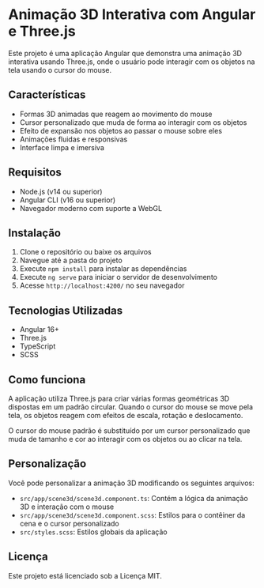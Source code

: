 # Animação 3D Interativa com Angular e Three.js

Este projeto é uma aplicação Angular que demonstra uma animação 3D interativa usando Three.js, onde o usuário pode interagir com os objetos na tela usando o cursor do mouse.

## Características

- Formas 3D animadas que reagem ao movimento do mouse
- Cursor personalizado que muda de forma ao interagir com os objetos
- Efeito de expansão nos objetos ao passar o mouse sobre eles
- Animações fluidas e responsivas
- Interface limpa e imersiva

## Requisitos

- Node.js (v14 ou superior)
- Angular CLI (v16 ou superior)
- Navegador moderno com suporte a WebGL

## Instalação

1. Clone o repositório ou baixe os arquivos
2. Navegue até a pasta do projeto
3. Execute `npm install` para instalar as dependências
4. Execute `ng serve` para iniciar o servidor de desenvolvimento
5. Acesse `http://localhost:4200/` no seu navegador

## Tecnologias Utilizadas

- Angular 16+
- Three.js
- TypeScript
- SCSS

## Como funciona

A aplicação utiliza Three.js para criar várias formas geométricas 3D dispostas em um padrão circular. Quando o cursor do mouse se move pela tela, os objetos reagem com efeitos de escala, rotação e deslocamento.

O cursor do mouse padrão é substituído por um cursor personalizado que muda de tamanho e cor ao interagir com os objetos ou ao clicar na tela.

## Personalização

Você pode personalizar a animação 3D modificando os seguintes arquivos:

- `src/app/scene3d/scene3d.component.ts`: Contém a lógica da animação 3D e interação com o mouse
- `src/app/scene3d/scene3d.component.scss`: Estilos para o contêiner da cena e o cursor personalizado
- `src/styles.scss`: Estilos globais da aplicação

## Licença

Este projeto está licenciado sob a Licença MIT.
